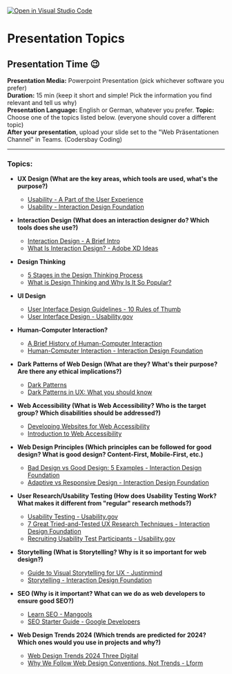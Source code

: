 [![Open in Visual Studio Code](https://classroom.github.com/assets/open-in-vscode-2e0aaae1b6195c2367325f4f02e2d04e9abb55f0b24a779b69b11b9e10269abc.svg)](https://classroom.github.com/online_ide?assignment_repo_id=17923111&assignment_repo_type=AssignmentRepo)
# Presentation Topics
## Presentation Time 😉

**Presentation Media:** Powerpoint Presentation (pick whichever software you prefer)  
**Duration:** 15 min (keep it short and simple! Pick the information you find relevant and tell us why)  
**Presentation Language:** English or German, whatever you prefer.
**Topic:** Choose one of the topics listed below. (everyone should cover a different topic)  
**After your presentation**, upload your slide set to the "Web Präsentationen Channel" in Teams. (Codersbay Coding)  

---

### Topics:

* **UX Design (What are the key areas, which tools are used, what's the purpose?)**
  - [Usability - A Part of the User Experience](https://www.interaction-design.org/literature/article/usability-a-part-of-the-user-experience)
  - [Usability - Interaction Design Foundation](https://www.interaction-design.org/literature/topics/usability)

* **Interaction Design (What does an interaction designer do? Which tools does she use?)**
  - [Interaction Design - A Brief Intro](https://www.interaction-design.org/literature/book/the-encyclopedia-of-human-computer-interaction-2nd-ed/interaction-design-brief-intro)
  - [What Is Interaction Design? - Adobe XD Ideas](https://xd.adobe.com/ideas/principles/human-computer-interaction/what-is-interaction-design/)

* **Design Thinking**
  - [5 Stages in the Design Thinking Process](https://www.interaction-design.org/literature/article/5-stages-in-the-design-thinking-process)
  - [What is Design Thinking and Why Is It So Popular?](https://www.interaction-design.org/literature/article/what-is-design-thinking-and-why-is-it-so-popular)

* **UI Design**
  - [User Interface Design Guidelines - 10 Rules of Thumb](https://www.interaction-design.org/literature/article/user-interface-design-guidelines-10-rules-of-thumb)
  - [User Interface Design - Usability.gov](https://www.usability.gov/what-and-why/user-interface-design.html)

* **Human-Computer Interaction?**
  - [A Brief History of Human-Computer Interaction](https://www.interaction-design.org/literature/article/a-brief-history-of-human-computer-interaction)
  - [Human-Computer Interaction - Interaction Design Foundation](https://www.interaction-design.org/literature/topics/human-computer-interaction)

* **Dark Patterns of Web Design (What are they? What's their purpose? Are there any ethical implications?)**
  - [Dark Patterns](https://www.darkpatterns.org/)
  - [Dark Patterns in UX: What you should know](https://adamfard.com/blog/dark-patterns-ux)

* **Web Accessibility (What is Web Accessibility? Who is the target group? Which disabilities should be addressed?)**
  - [Developing Websites for Web Accessibility](https://www.w3.org/WAI/tips/developing/)
  - [Introduction to Web Accessibility](https://www.w3.org/WAI/fundamentals/accessibility-intro/)

* **Web Design Principles (Which principles can be followed for good design? What is good design? Content-First, Mobile-First, etc.)**
  - [Bad Design vs Good Design: 5 Examples - Interaction Design Foundation](https://www.interaction-design.org/literature/article/bad-design-vs-good-design-5-examples-we-can-learn-frombad-design-vs-good-design-5-examples-we-can-learn-from-130706)
  - [Adaptive vs Responsive Design - Interaction Design Foundation](https://www.interaction-design.org/literature/article/adaptive-vs-responsive-design)

* **User Research/Usability Testing (How does Usability Testing Work? What makes it different from "regular" research methods?)**
  - [Usability Testing - Usability.gov](https://www.usability.gov/how-to-and-tools/methods/usability-testing.html)
  - [7 Great Tried-and-Tested UX Research Techniques - Interaction Design Foundation](https://www.interaction-design.org/literature/article/7-great-tried-and-tested-ux-research-techniques)
  - [Recruiting Usability Test Participants - Usability.gov](https://www.usability.gov/how-to-and-tools/methods/recruiting-usability-test-participants.html)

* **Storytelling (What is Storytelling? Why is it so important for web design?)**
  - [Guide to Visual Storytelling for UX - Justinmind](https://www.justinmind.com/blog/guide-to-visual-storytelling-for-ux/)
  - [Storytelling - Interaction Design Foundation](https://www.interaction-design.org/literature/topics/storytelling)

* **SEO (Why is it important? What can we do as web developers to ensure good SEO?)**
  - [Learn SEO - Mangools](https://mangools.com/blog/learn-seo/)
  - [SEO Starter Guide - Google Developers](https://developers.google.com/search/docs/beginner/seo-starter-guide?visit_id=637781941115378733-3017647032&rd=1)

* **Web Design Trends 2024 (Which trends are predicted for 2024? Which ones would you use in projects and why?)**
  - [Web Design Trends 2024 Three Digital](https://www.theedigital.com/blog/web-design-trends)
  - [Why We Follow Web Design Conventions, Not Trends - Lform](https://lform.com/blog/post/why-we-follow-web-design-conventions-not-trends/)

